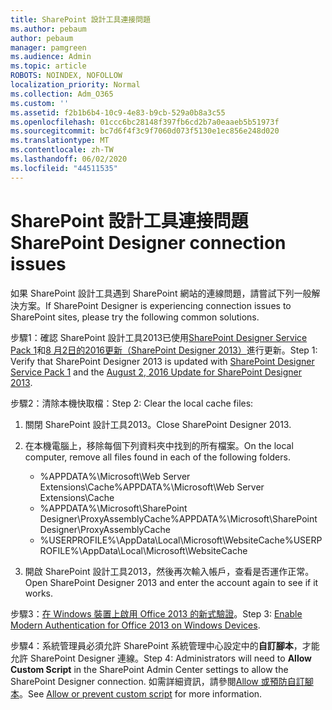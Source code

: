 ```yaml
---
title: SharePoint 設計工具連接問題
ms.author: pebaum
author: pebaum
manager: pamgreen
ms.audience: Admin
ms.topic: article
ROBOTS: NOINDEX, NOFOLLOW
localization_priority: Normal
ms.collection: Adm_O365
ms.custom: ''
ms.assetid: f2b1b6b4-10c9-4e83-b9cb-529a0b8a3c55
ms.openlocfilehash: 01ccc6bc28148f397fb6cd2b7a0eaaeb5b51973f
ms.sourcegitcommit: bc7d6f4f3c9f7060d073f5130e1ec856e248d020
ms.translationtype: MT
ms.contentlocale: zh-TW
ms.lasthandoff: 06/02/2020
ms.locfileid: "44511535"
---
```

# <a name="sharepoint-designer-connection-issues"></a><span data-ttu-id="e7ce0-102">SharePoint 設計工具連接問題</span><span class="sxs-lookup"><span data-stu-id="e7ce0-102">SharePoint Designer connection issues</span></span> 

<span data-ttu-id="e7ce0-103">如果 SharePoint 設計工具遇到 SharePoint 網站的連線問題，請嘗試下列一般解決方案。</span><span class="sxs-lookup"><span data-stu-id="e7ce0-103">If SharePoint Designer is experiencing connection issues to SharePoint sites, please try the following common solutions.</span></span>

<span data-ttu-id="e7ce0-104">步驟1：確認 SharePoint 設計工具2013已使用[SharePoint Designer Service Pack 1](https://support.microsoft.com/help/2817441/description-of-microsoft-sharepoint-designer-2013-service-pack-1-sp1)和[8 月2日的2016更新（SharePoint Designer 2013）](https://support.microsoft.com/help/3114721/august-2-2016-update-for-sharepoint-designer-2013-kb3114721)進行更新。</span><span class="sxs-lookup"><span data-stu-id="e7ce0-104">Step 1: Verify that SharePoint Designer 2013 is updated with [SharePoint Designer Service Pack 1](https://support.microsoft.com/help/2817441/description-of-microsoft-sharepoint-designer-2013-service-pack-1-sp1) and the [August 2, 2016 Update for SharePoint Designer 2013](https://support.microsoft.com/help/3114721/august-2-2016-update-for-sharepoint-designer-2013-kb3114721).</span></span>



<span data-ttu-id="e7ce0-105">步驟2：清除本機快取檔：</span><span class="sxs-lookup"><span data-stu-id="e7ce0-105">Step 2: Clear the local cache files:</span></span>

1. <span data-ttu-id="e7ce0-106">關閉 SharePoint 設計工具2013。</span><span class="sxs-lookup"><span data-stu-id="e7ce0-106">Close SharePoint Designer 2013.</span></span>

2. <span data-ttu-id="e7ce0-107">在本機電腦上，移除每個下列資料夾中找到的所有檔案。</span><span class="sxs-lookup"><span data-stu-id="e7ce0-107">On the local computer, remove all files found in each of the following folders.</span></span>

    - <span data-ttu-id="e7ce0-108">%APPDATA%\Microsoft\Web Server Extensions\Cache</span><span class="sxs-lookup"><span data-stu-id="e7ce0-108">%APPDATA%\Microsoft\Web Server Extensions\Cache</span></span>
    - <span data-ttu-id="e7ce0-109">%APPDATA%\Microsoft\SharePoint Designer\ProxyAssemblyCache</span><span class="sxs-lookup"><span data-stu-id="e7ce0-109">%APPDATA%\Microsoft\SharePoint Designer\ProxyAssemblyCache</span></span>
    - <span data-ttu-id="e7ce0-110">%USERPROFILE%\AppData\Local\Microsoft\WebsiteCache</span><span class="sxs-lookup"><span data-stu-id="e7ce0-110">%USERPROFILE%\AppData\Local\Microsoft\WebsiteCache</span></span>

3. <span data-ttu-id="e7ce0-111">開啟 SharePoint 設計工具2013，然後再次輸入帳戶，查看是否運作正常。</span><span class="sxs-lookup"><span data-stu-id="e7ce0-111">Open SharePoint Designer 2013 and enter the account again to see if it works.</span></span>

<span data-ttu-id="e7ce0-112">步驟3：[在 Windows 裝置上啟用 Office 2013 的新式驗證](https://docs.microsoft.com/microsoft-365/admin/security-and-compliance/enable-modern-authentication)。</span><span class="sxs-lookup"><span data-stu-id="e7ce0-112">Step 3: [Enable Modern Authentication for Office 2013 on Windows Devices](https://docs.microsoft.com/microsoft-365/admin/security-and-compliance/enable-modern-authentication).</span></span>

<span data-ttu-id="e7ce0-113">步驟4：系統管理員必須允許 SharePoint 系統管理中心設定中的**自訂腳本**，才能允許 SharePoint Designer 連線。</span><span class="sxs-lookup"><span data-stu-id="e7ce0-113">Step 4: Administrators will need to **Allow Custom Script** in the SharePoint Admin Center settings to allow the SharePoint Designer connection.</span></span> <span data-ttu-id="e7ce0-114">如需詳細資訊，請參閱[Allow 或預防自訂腳本](https://docs.microsoft.com/sharepoint/allow-or-prevent-custom-script)。</span><span class="sxs-lookup"><span data-stu-id="e7ce0-114">See [Allow or prevent custom script](https://docs.microsoft.com/sharepoint/allow-or-prevent-custom-script) for more information.</span></span>


